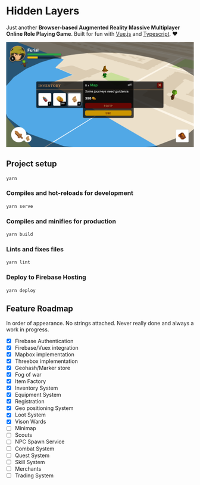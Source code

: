 # Hidden Layers

Just another **Browser-based Augmented Reality Massive Multiplayer Online Role Playing Game**. Built for fun with [Vue.js](https://github.com/vuejs/vue) and [Typescript](https://github.com/microsoft/typescript). :heart:

![Hidden Layers UI](./public/demo.png 'Hidden Layers')

## Project setup

```
yarn
```

### Compiles and hot-reloads for development

```
yarn serve
```

### Compiles and minifies for production

```
yarn build
```

### Lints and fixes files

```
yarn lint
```

### Deploy to Firebase Hosting

```
yarn deploy
```

## Feature Roadmap

In order of appearance. No strings attached. Never really done and always a work in progress.

-   [x] Firebase Authentication
-   [x] Firebase/Vuex integration
-   [x] Mapbox implementation
-   [x] Threebox implementation
-   [x] Geohash/Marker store
-   [x] Fog of war
-   [x] Item Factory
-   [x] Inventory System
-   [x] Equipment System
-   [x] Registration
-   [x] Geo positioning System
-   [x] Loot System
-   [x] Vison Wards
-   [ ] Minimap
-   [ ] Scouts
-   [ ] NPC Spawn Service
-   [ ] Combat System
-   [ ] Quest System
-   [ ] Skill System
-   [ ] Merchants
-   [ ] Trading System
